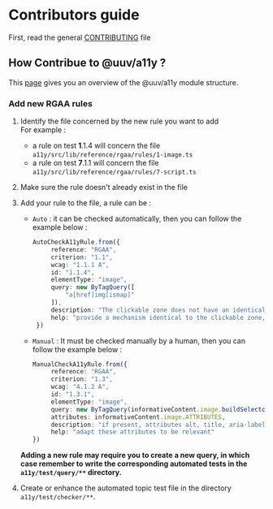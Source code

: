 # Contributors guide

First, read the general [CONTRIBUTING](../../CONTRIBUTING.md) file

## How Contribue to @uuv/a11y ?
This [page](./STRUCTURE.md) gives you an overview of the @uuv/a11y module structure.

### Add new RGAA rules
1. Identify the file concerned by the new rule you want to add <br>
For example :
   - a rule on test **1**.1.4 will concern the file `a11y/src/lib/reference/rgaa/rules/1-image.ts`
   - a rule on test **7**.1.1 will concern the file `a11y/src/lib/reference/rgaa/rules/7-script.ts`
2. Make sure the rule doesn't already exist in the file
3. Add your rule to the file, a rule can be :
   - `Auto` : it can be checked automatically, then you can follow the example below :
       ```typescript
       AutoCheckA11yRule.from({
            reference: "RGAA",
            criterion: "1.1",
            wcag: "1.1.1 A",
            id: "1.1.4",
            elementType: "image",
            query: new ByTagQuery([
                "a[href]img[ismap]"
            ]),
            description: "The clickable zone does not have an identical mechanism, which can be used regardless of the pointing device used and provides access to the same destination",
            help: "provide a mechanism identical to the clickable zone, which can be used regardless of the pointing device used and provides access to the same destination"
        })
        ```
   - `Manual` : It must be checked manually by a human, then you can follow the example below :
       ```typescript
       ManualCheckA11yRule.from({
            reference: "RGAA",
            criterion: "1.3",
            wcag: "4.1.2 A",
            id: "1.3.1",
            elementType: "image",
            query: new ByTagQuery(informativeContent.image.buildSelectorWithAttributes()),
            attributes: informativeContent.image.ATTRIBUTES,
            description: "if present, attributes alt, title, aria-label, aria-labelledby must be relevant",
            help: "adapt these attributes to be relevant"
       })
        ```
   **Adding a new rule may require you to create a new query, in which case remember to write the corresponding automated tests in the `a11y/test/query/**` directory.**


4. Create or enhance the automated topic test file in the directory `a11y/test/checker/**`.